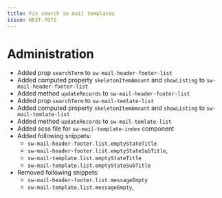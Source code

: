 ```yaml
---
title: Fix search in mail templates
issue: NEXT-7072
---
```

# Administration
* Added prop `searchTerm` to `sw-mail-header-footer-list`
* Added computed property `skeletonItemAmount` and `showListing` to `sw-mail-header-footer-list`
* Added method `updateRecords` to `sw-mail-header-footer-list`
* Added prop `searchTerm` to `sw-mail-temlate-list`
* Added computed property `skeletonItemAmount` and `showListing` to `sw-mail-temlate-list`
* Added method `updateRecords` to `sw-mail-temlate-list`
* Added scss file for `sw-mail-template-index` component
* Added following snippets:
    * `sw-mail-header-footer.list.emptyStateTitle`
    * `sw-mail-header-footer.list.emptyStateSubTitle`,
    * `sw-mail-template.list.emptyStateTitle`
    * `sw-mail-template.list.emptyStateSubTitle`
* Removed following snippets:
    * `sw-mail-header-footer.list.messageEmpty`
    * `sw-mail-template.list.messageEmpty`,
